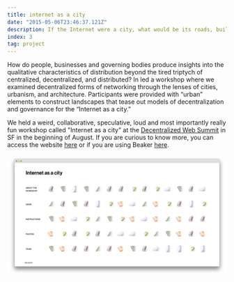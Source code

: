 ```yaml
---
title: internet as a city
date: "2015-05-06T23:46:37.121Z"
description: If the Internet were a city, what would be its roads, buildings, and parks? We explored this question by holding a weird, collaborative, speculative, loud and most importantly really fun workshop called "Internet as a city" at the Decentralized Web Summit in San Franscisco (hosted by the Internet Archive) in the summer of 2018.
index: 3
tag: project
---
```



How do people, businesses and governing bodies produce insights into the qualitative characteristics of distribution beyond the tired triptych of centralized, decentralized, and distributed? In led a workshop where we examined decentralized forms of networking through the lenses of cities, urbanism, and architecture. Participants were provided with “urban” elements to construct landscapes that tease out models of decentralization and governance for the “Internet as a city.”

We held a weird, collaborative, speculative, loud and most importantly really fun workshop called "Internet as a city" at the [Decentralized Web Summit](https://decentralizedweb.net/) in SF in the beginning of August. If you are curious to know more, you can access the website [here](https://internetas.city/) or if you are using Beaker [here](dat://internetasacity.hashbase.io/).

![website](internetasacity.png)
